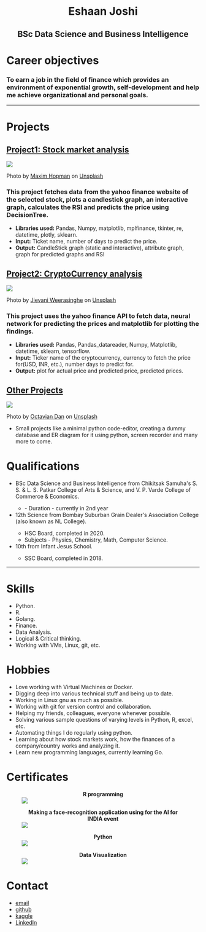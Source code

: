 <h1 style = 'text-align:center'>Eshaan Joshi</h1>

<h2 style = 'text-align:center'>BSc Data Science and Business Intelligence</h2>

# Career objectives

### To earn a job in the field of finance which provides an environment of exponential growth, self-development and help me achieve organizational and personal goals.
---
# Projects

## [Project1: Stock market analysis](https://github.com/EshaanJoshiSDBI/stockanalysis)

<img src = 'maxim-hopman-fiXLQXAhCfk-unsplash.jpg'/>

Photo by <a href="https://unsplash.com/@nampoh?utm_source=unsplash&utm_medium=referral&utm_content=creditCopyText">Maxim Hopman</a> on <a href="https://unsplash.com/s/photos/automation?utm_source=unsplash&utm_medium=referral&utm_content=creditCopyText">Unsplash</a>
<h3>This project fetches data from the yahoo finance website of the selected stock, plots a candlestick graph, an interactive graph, calculates the RSI and predicts the price using DecisionTree.</h3>
<p style = "color:black" title = "Stock market analysis">
<ul>
	<li><b>Libraries used:</b> Pandas, Numpy, matplotlib, mplfinance, tkinter, re, datetime, plotly, sklearn.</li>
	<li><b>Input:</b> Ticket name, number of days to predict the price.</li>
	<li><b>Output:</b> CandleStick graph (static and interactive), attribute graph, graph for predicted graphs and RSI</li>
</ul>
</p>

## [Project2: CryptoCurrency analysis](https://github.com/EshaanJoshiSDBI/cryptoanalysis)

<img src = 'jievani-weerasinghe-zHI7m_FxpMU-unsplash.jpg' />

Photo by <a href="https://unsplash.com/@jievani?utm_source=unsplash&utm_medium=referral&utm_content=creditCopyText">Jievani Weerasinghe</a> on <a href="https://unsplash.com/s/photos/ethereum?utm_source=unsplash&utm_medium=referral&utm_content=creditCopyText">Unsplash</a>

<h3>This project uses the yahoo finance API to fetch data, neural network for predicting the prices and matplotlib for plotting the findings.</h3>
<p style = 'color:black' title='Cryptocurrency analysis'>
<ul>
	<li><b>Libraries used:</b> Pandas, Pandas_datareader, Numpy, Matplotlib, datetime, sklearn, tensorflow.</li>
	<li><b>Input:</b> Ticker name of the cryptocurrency, currency to fetch the price for(USD, INR, etc.), number days to predict for.</li>
	<li><b>Output:</b> plot for actual price and predicted price, predicted prices.</li>
</ul>
</p>

## [Other Projects](https://github.com/EshaanJoshiSDBI/Projects)
<img src = 'octavian-dan-b21Ty33CqVs-unsplash.jpg' />

Photo by <a href="https://unsplash.com/@octadan?utm_source=unsplash&utm_medium=referral&utm_content=creditCopyText">Octavian Dan</a> on <a href="https://unsplash.com/s/photos/projects?utm_source=unsplash&utm_medium=referral&utm_content=creditCopyText">Unsplash</a>
<p style = 'color:black' title = 'Other projects'>
	<ul>
		<li>Small projects like a minimal python code-editor, creating a dummy database and ER diagram for it using python, screen recorder and many more to come.</li>
	</ul>
</p>
<h1>Qualifications</h1>
<p style = 'color:black' title = 'Qualifications'>
	<ul>
		<li>BSc Data Science and Business Intelligence from Chikitsak Samuha's S. S. & L. S. Patkar College of Arts & Science, and V. P. Varde College of Commerce & Economics.</li>
		<ul>
			<li>- Duration - currently in 2nd year</li>
		</ul>
		<li>12th Science from Bombay Suburban Grain Dealer's Association College (also known as NL College).</li>
		<ul>
			<li>HSC Board, completed in 2020.</li>
			<li>Subjects - Physics, Chemistry, Math, Computer Science.</li>
		</ul>
		<li>10th from Infant Jesus School.</li>
			<ul>
				<li>SSC Board, completed in 2018.</li>
			</ul>
	</ul>
</p>	

---

# Skills

<p style = 'color:black' title = 'Skills'>
<ul>
	<li>Python.</li>
	<li>R.</li>
	<li>Golang.</li>
	<li>Finance.</li>
	<li>Data Analysis.</li>
	<li>Logical & Critical thinking.</li>
	<li>Working with VMs, Linux, git, etc.</li>
</ul>
</p>

# Hobbies

<p style = 'color:black' title = 'Hobbies'>
<ul>
	<li>Love working with Virtual Machines or Docker.</li>
	<li>Digging deep into various technical stuff and being up to date.</li>
	<li>Working in Linux gnu as much as possible.</li>
	<li>Working with git for version control and collaboration.</li>
	<li>Helping my friends, colleagues, everyone whenever possible.</li>
	<li>Solving various sample questions of varying levels in Python, R, excel, etc.</li>
	<li>Automating things I do regularly using python.</li>
	<li>Learning about how stock markets work, how the finances of a company/country works and analyzing it.</li>
	<li>Learn new programming languages, currently learning Go.</li>
</ul>
</p>

# Certificates

<figure>
	<figcaption align = "center"><b> R programming</b></figcaption>
	<img src = 'GuviCertification - 9464452GNb1D6Z1Wm0.png'/>
</figure>
<figure>
	<figcaption align = 'center'><b> Making a face-recognition application using for the AI for INDIA event</b></figcaption>
	<img src = 'GuviCertification - 5UpA57W53toz911062(2).png'/>
</figure>
<figure>
	<figcaption align = 'center'><b>Python</b></figcaption>
	<img src = 'Eshaan Joshi - Python.png'/>
</figure>
<figure>
	<figcaption align = 'center'><b>Data Visualization</b></figcaption>
	<img src = 'Eshaan Joshi - Data Visualization.png'/>
</figure>

# Contact
- [email](mailto:eshaanjoshi713@gmail.com)
- [github](https://github.com/EshaanJoshiSDBI)
- [kaggle](https://www.kaggle.com/eshaanjoshi12)
- [LinkedIn](https://www.linkedin.com/in/eshaan-joshi-93b6711b6/)
